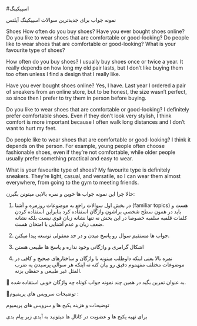 #اسپیکینگ 

نمونه جواب برای جدیدترین سوالات اسپیکینگ آیلتس

Shoes 
How often do you buy shoes?
Have you ever bought shoes online?
Do you like to wear shoes that are comfortable or good-looking?
Do people like to wear shoes that are comfortable or good-looking?
What is your favourite type of shoes?


How often do you buy shoes?
I usually buy shoes once or twice a year. It really depends on how long my old pair lasts, but I don’t like buying them too often unless I find a design that I really like.


Have you ever bought shoes online?
Yes, I have. Last year I ordered a pair of sneakers from an online store, but to be honest, the size wasn’t perfect, so since then I prefer to try them in person before buying.

Do you like to wear shoes that are comfortable or good-looking?
I definitely prefer comfortable shoes. Even if they don’t look very stylish, I think comfort is more important because I often walk long distances and I don’t want to hurt my feet.


Do people like to wear shoes that are comfortable or good-looking?
I think it depends on the person. For example, young people often choose fashionable shoes, even if they’re not comfortable, while older people usually prefer something practical and easy to wear.


What is your favourite type of shoes?
My favourite type is definitely sneakers. They’re light, casual, and versatile, so I can wear them almost everywhere, from going to the gym to meeting friends.

 
حالا چرا این نمونه جواب ها خوبن و نمره بالایی میتونن بگیرن:

1. در بخش اول سوالات راجع به موضوعات روزمره و آشنا (familiar topics) هست و باید در همون سطح شخصی براشون واژگان استفاده کرد بنابراین استفاده کردن کلمات قلمبه سلمبه خصوصا در این بخش نه تنها نشانه زبان قوی نیست بلکه نشانه ضعف زبان و عدم آشنایی با امتحان هست. 

2. جواب ها مستقیم سوال رو پاسخ میدن و در حد معقولی توسعه پیدا میکنن. 

3. اشکال گرامری و واژگانی وجود نداره و پاسخ ها طبیعی هستن 

4. نمره بالا یعنی اینکه داوطلب میتونه با واژگان و ساختارهای صحیح و کافی در موضوعات مختلف مفهموم دقیق رو بیان کنه نه اینکه هر سوالی پرسیدن یه ضرب المثل غیر طبیعی و حفظی بزنه.

💬 به عنوان تمرین بگید در همین چند نمونه جواب کوتاه چه واژگان خوبی استفاده شده.

🔹توضیحات سرویس های پریمیوم : 


توضیحات و هزینه پکیج ها و سرویس های پریمیوم


برای تهیه پکیج ها و عضویت در کانال ها میتونید به آیدی زیر پیام بدی